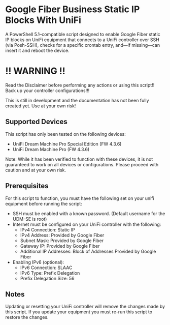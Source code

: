 # Google Fiber Business Static IP Blocks With UniFi
A PowerShell 5.1–compatible script designed to enable Google Fiber static IP blocks on UniFi equipment that connects to a UniFi controller over SSH (via Posh-SSH), checks for a specific crontab entry, and—if missing—can insert it and reboot the device.

# !! WARNING !!
Read the Disclaimer before performing any actions or using this script!! Back up your controller configurations!!!

This is still in development and the documentation has not been fully created yet. Use at your own risk!

## Supported Devices
This script has only been tested on the following devices:

- UniFi Dream Machine Pro Special Edition (FW 4.3.6)
- UniFi Dream Machine Pro (FW 4.3.6)

Note: While it has been verified to function with these devices, it is not guaranteed to work on all devices or configurations. Please proceed with caution and at your own risk.

## Prerequisites
For this script to function, you must have the following set on your unifi equipment before running the script:

- SSH must be enabled with a known password. (Default username for the UDM-SE is root)
- Internet must be configured on your UniFi controller with the following:
  - IPv4 Connection: Static IP
  - IPv4 Address: Provided by Google Fiber
  - Subnet Mask: Provided by Google Fiber
  - Gateway IP: Provided by Google Fiber
  - Additional IP Addresses: Block of Addresses Provided by Google Fiber
- Enabling IPv6 (optional):
  - IPv6 Connection: SLAAC
  - IPv6 Type: Prefix Delegation
  - Prefix Delegation Size: 56
 
## Notes

Updating or resetting your UniFi controller will remove the changes made by this script. If you update your equipment you must re-run this script to restore the changes.
